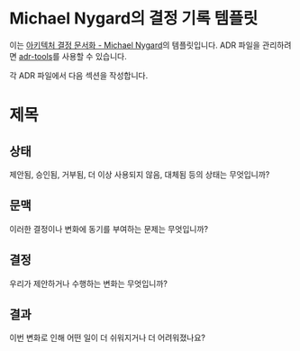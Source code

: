 # Michael Nygard의 결정 기록 템플릿

이는 [아키텍처 결정 문서화 - Michael Nygard](http://thinkrelevance.com/blog/2011/11/15/documenting-architecture-decisions)의 템플릿입니다.
ADR 파일을 관리하려면 [adr-tools](https://github.com/npryce/adr-tools)를 사용할 수 있습니다.

각 ADR 파일에서 다음 섹션을 작성합니다.

# 제목

## 상태

제안됨, 승인됨, 거부됨, 더 이상 사용되지 않음, 대체됨 등의 상태는 무엇입니까?

## 문맥

이러한 결정이나 변화에 동기를 부여하는 문제는 무엇입니까?

## 결정

우리가 제안하거나 수행하는 변화는 무엇입니까?

## 결과

이번 변화로 인해 어떤 일이 더 쉬워지거나 더 어려워졌나요?
